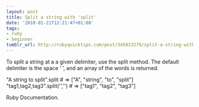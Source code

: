 ```yaml
---
layout: post
title: Split a string with 'split'
date: '2010-01-21T12:21:47+01:00'
tags:
- ruby
- beginner
tumblr_url: http://rubyquicktips.com/post/345823279/split-a-string-with-split
---
```

To split a string at a a given delimiter, use the split method. The default delimiter is the space ’ ’, and an array of the words is returned.

"A string to split".split # => ["A", "string", "to", "split"]
"tag1,tag2,tag3".split('','') # => ["tag1", "tag2", "tag3"]


Ruby Documentation.
